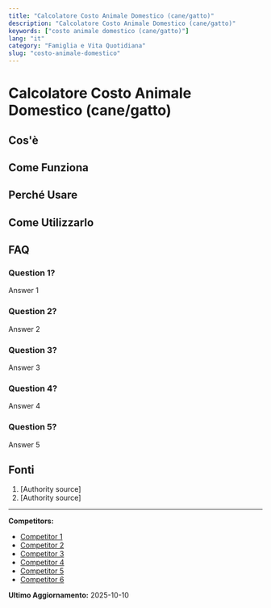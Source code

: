 ```yaml
---
title: "Calcolatore Costo Animale Domestico (cane/gatto)"
description: "Calcolatore Costo Animale Domestico (cane/gatto)"
keywords: ["costo animale domestico (cane/gatto)"]
lang: "it"
category: "Famiglia e Vita Quotidiana"
slug: "costo-animale-domestico"
---
```


# Calcolatore Costo Animale Domestico (cane/gatto)

<!-- TODO: Add introduction -->

## Cos'è

<!-- TODO: Explain what this calculator does -->

## Come Funziona

<!-- TODO: Explain methodology -->

## Perché Usare

<!-- TODO: List benefits -->

## Come Utilizzarlo

<!-- TODO: Step-by-step guide -->

## FAQ

### Question 1?
Answer 1

### Question 2?
Answer 2

### Question 3?
Answer 3

### Question 4?
Answer 4

### Question 5?
Answer 5

## Fonti

1. [Authority source]
2. [Authority source]

---

**Competitors:**
- [Competitor 1](https://ecocentrica.it/quanto-costa-mantenere-animale-domestico-calcolo-aggiornato/)
- [Competitor 2](https://www.my-personaltrainer.it/mypet/quanto-costa-mantenere-un-cane-o-un-gatto.html)
- [Competitor 3](https://www.unipol.it/plus/casa/quanto-costa-mantenere-animali-domestici)
- [Competitor 4](https://www.altroconsumo.it/vita-privata-famiglia/animali-domestici/calcola-risparmia/visite-veterinarie)
- [Competitor 5](https://www.yarrah.com/it/blog/costi-legati-allacquisto-e-al-mantenimento-di-un-animale-domestico/?srsltid=AfmBOopqZmRVX0u7SsFU7kNilbl5MYzQWuEQNaYiowzGWBFbui3gPRKa)
- [Competitor 6](https://www.generali.it/preventivatori/preventivatore-immagina-adesso-cucciolo)

**Ultimo Aggiornamento:** 2025-10-10
